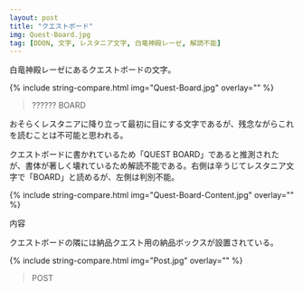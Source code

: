 ```yaml
---
layout: post
title: "クエストボード"
img: Quest-Board.jpg
tag: [DDON, 文字, レスタニア文字, 白竜神殿レーゼ, 解読不能]
---
```


白竜神殿レーゼにあるクエストボードの文字。

{% include string-compare.html img="Quest-Board.jpg" overlay="" %}

> ?????? BOARD

おそらくレスタニアに降り立って最初に目にする文字であるが、残念ながらこれを読むことは不可能と思われる。

クエストボードに書かれているため「QUEST BOARD」であると推測されたが、書体が著しく壊れているため解読不能である。右側は辛うじてレスタニア文字で「BOARD」と読めるが、左側は判別不能。



{% include string-compare.html img="Quest-Board-Content.jpg" overlay="" %}

内容



クエストボードの隣には納品クエスト用の納品ボックスが設置されている。

{% include string-compare.html img="Post.jpg" overlay="" %}

> POST

